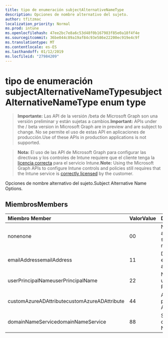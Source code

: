 ```yaml
---
title: tipo de enumeración subjectAlternativeNameType
description: Opciones de nombre alternativo del sujeto.
author: tfitzmac
localization_priority: Normal
ms.prod: intune
ms.openlocfilehash: 47ee2bc7e8a6c53d48f0b167983f85e0a18f4f4e
ms.sourcegitcommit: 36be044c89a19af84c93e586e22200ec919e4c9f
ms.translationtype: MT
ms.contentlocale: es-ES
ms.lasthandoff: 01/12/2019
ms.locfileid: "27984209"
---
```

# <a name="subjectalternativenametype-enum-type"></a><span data-ttu-id="ac4fb-103">tipo de enumeración subjectAlternativeNameType</span><span class="sxs-lookup"><span data-stu-id="ac4fb-103">subjectAlternativeNameType enum type</span></span>

> <span data-ttu-id="ac4fb-104">**Importante:** Las API de la versión /beta de Microsoft Graph son una versión preliminar y están sujetas a cambios.</span><span class="sxs-lookup"><span data-stu-id="ac4fb-104">**Important:** APIs under the / beta version in Microsoft Graph are in preview and are subject to change.</span></span> <span data-ttu-id="ac4fb-105">No se permite el uso de estas API en aplicaciones de producción.</span><span class="sxs-lookup"><span data-stu-id="ac4fb-105">Use of these APIs in production applications is not supported.</span></span>

> <span data-ttu-id="ac4fb-106">**Nota:** El uso de las API de Microsoft Graph para configurar las directivas y los controles de Intune requiere que el cliente tenga la [licencia correcta](https://go.microsoft.com/fwlink/?linkid=839381) para el servicio Intune.</span><span class="sxs-lookup"><span data-stu-id="ac4fb-106">**Note:** Using the Microsoft Graph APIs to configure Intune controls and policies still requires that the Intune service is [correctly licensed](https://go.microsoft.com/fwlink/?linkid=839381) by the customer.</span></span>

<span data-ttu-id="ac4fb-107">Opciones de nombre alternativo del sujeto.</span><span class="sxs-lookup"><span data-stu-id="ac4fb-107">Subject Alternative Name Options.</span></span>
## <a name="members"></a><span data-ttu-id="ac4fb-108">Miembros</span><span class="sxs-lookup"><span data-stu-id="ac4fb-108">Members</span></span>
|<span data-ttu-id="ac4fb-109">Miembro	</span><span class="sxs-lookup"><span data-stu-id="ac4fb-109">Member</span></span>|<span data-ttu-id="ac4fb-110">Valor</span><span class="sxs-lookup"><span data-stu-id="ac4fb-110">Value</span></span>|<span data-ttu-id="ac4fb-111">Descripción</span><span class="sxs-lookup"><span data-stu-id="ac4fb-111">Description</span></span>|
|:---|:---|:---|
|<span data-ttu-id="ac4fb-112">none</span><span class="sxs-lookup"><span data-stu-id="ac4fb-112">none</span></span>|<span data-ttu-id="ac4fb-113">0</span><span class="sxs-lookup"><span data-stu-id="ac4fb-113">0</span></span>|<span data-ttu-id="ac4fb-114">Ningún nombre alternativo del sujeto.</span><span class="sxs-lookup"><span data-stu-id="ac4fb-114">No subject alternative name.</span></span>|
|<span data-ttu-id="ac4fb-115">emailAddress</span><span class="sxs-lookup"><span data-stu-id="ac4fb-115">emailAddress</span></span>|<span data-ttu-id="ac4fb-116">1</span><span class="sxs-lookup"><span data-stu-id="ac4fb-116">1</span></span>|<span data-ttu-id="ac4fb-117">Dirección de correo electrónico.</span><span class="sxs-lookup"><span data-stu-id="ac4fb-117">Email address.</span></span>|
|<span data-ttu-id="ac4fb-118">userPrincipalName</span><span class="sxs-lookup"><span data-stu-id="ac4fb-118">userPrincipalName</span></span>|<span data-ttu-id="ac4fb-119">2</span><span class="sxs-lookup"><span data-stu-id="ac4fb-119">2</span></span>|<span data-ttu-id="ac4fb-120">Nombre principal de usuario (UPN).</span><span class="sxs-lookup"><span data-stu-id="ac4fb-120">User Principal Name (UPN).</span></span>|
|<span data-ttu-id="ac4fb-121">customAzureADAttribute</span><span class="sxs-lookup"><span data-stu-id="ac4fb-121">customAzureADAttribute</span></span>|<span data-ttu-id="ac4fb-122">4</span><span class="sxs-lookup"><span data-stu-id="ac4fb-122">4</span></span>|<span data-ttu-id="ac4fb-123">Atributo de AD de Azure personalizado.</span><span class="sxs-lookup"><span data-stu-id="ac4fb-123">Custom Azure AD Attribute.</span></span>|
|<span data-ttu-id="ac4fb-124">domainNameService</span><span class="sxs-lookup"><span data-stu-id="ac4fb-124">domainNameService</span></span>|<span data-ttu-id="ac4fb-125">8</span><span class="sxs-lookup"><span data-stu-id="ac4fb-125">8</span></span>|<span data-ttu-id="ac4fb-126">Servicio de nombres de dominio (DNS).</span><span class="sxs-lookup"><span data-stu-id="ac4fb-126">Domain Name Service (DNS).</span></span>|





